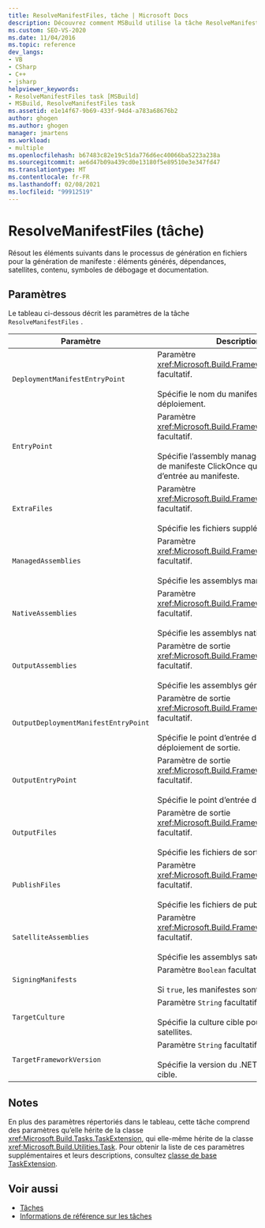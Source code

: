 ```yaml
---
title: ResolveManifestFiles, tâche | Microsoft Docs
description: Découvrez comment MSBuild utilise la tâche ResolveManifestFiles pour résoudre les éléments du processus de génération en fichiers pour la génération de manifeste.
ms.custom: SEO-VS-2020
ms.date: 11/04/2016
ms.topic: reference
dev_langs:
- VB
- CSharp
- C++
- jsharp
helpviewer_keywords:
- ResolveManifestFiles task [MSBuild]
- MSBuild, ResolveManifestFiles task
ms.assetid: e1e14f67-9b69-433f-94d4-a783a68676b2
author: ghogen
ms.author: ghogen
manager: jmartens
ms.workload:
- multiple
ms.openlocfilehash: b67483c82e19c51da776d6ec40066ba5223a238a
ms.sourcegitcommit: ae6d47b09a439cd0e13180f5e89510e3e347fd47
ms.translationtype: MT
ms.contentlocale: fr-FR
ms.lasthandoff: 02/08/2021
ms.locfileid: "99912519"
---
```

# <a name="resolvemanifestfiles-task"></a>ResolveManifestFiles (tâche)

Résout les éléments suivants dans le processus de génération en fichiers pour la génération de manifeste : éléments générés, dépendances, satellites, contenu, symboles de débogage et documentation.

## <a name="parameters"></a>Paramètres

 Le tableau ci-dessous décrit les paramètres de la tâche `ResolveManifestFiles` .

|Paramètre|Description|
|---------------|-----------------|
|`DeploymentManifestEntryPoint`|Paramètre <xref:Microsoft.Build.Framework.ITaskItem> facultatif.<br /><br /> Spécifie le nom du manifeste de déploiement.|
|`EntryPoint`|Paramètre <xref:Microsoft.Build.Framework.ITaskItem> facultatif.<br /><br /> Spécifie l’assembly managé ou la référence de manifeste ClickOnce qui est le point d’entrée au manifeste.|
|`ExtraFiles`|Paramètre <xref:Microsoft.Build.Framework.ITaskItem>`[]` facultatif.<br /><br /> Spécifie les fichiers supplémentaires.|
|`ManagedAssemblies`|Paramètre <xref:Microsoft.Build.Framework.ITaskItem>`[]` facultatif.<br /><br /> Spécifie les assemblys managés.|
|`NativeAssemblies`|Paramètre <xref:Microsoft.Build.Framework.ITaskItem>`[]` facultatif.<br /><br /> Spécifie les assemblys natifs.|
|`OutputAssemblies`|Paramètre de sortie <xref:Microsoft.Build.Framework.ITaskItem>`[]` facultatif.<br /><br /> Spécifie les assemblys générés.|
|`OutputDeploymentManifestEntryPoint`|Paramètre de sortie <xref:Microsoft.Build.Framework.ITaskItem> facultatif.<br /><br /> Spécifie le point d’entrée du manifeste de déploiement de sortie.|
|`OutputEntryPoint`|Paramètre de sortie <xref:Microsoft.Build.Framework.ITaskItem> facultatif.<br /><br /> Spécifie le point d’entrée de sortie.|
|`OutputFiles`|Paramètre de sortie <xref:Microsoft.Build.Framework.ITaskItem>`[]` facultatif.<br /><br /> Spécifie les fichiers de sortie.|
|`PublishFiles`|Paramètre <xref:Microsoft.Build.Framework.ITaskItem>`[]` facultatif.<br /><br /> Spécifie les fichiers de publication.|
|`SatelliteAssemblies`|Paramètre <xref:Microsoft.Build.Framework.ITaskItem>`[]` facultatif.<br /><br /> Spécifie les assemblys satellites.|
|`SigningManifests`|Paramètre `Boolean` facultatif.<br /><br /> Si `true`, les manifestes sont signés.|
|`TargetCulture`|Paramètre `String` facultatif.<br /><br /> Spécifie la culture cible pour les assemblys satellites.|
|`TargetFrameworkVersion`|Paramètre `String` facultatif.<br /><br /> Spécifie la version du .NET Framework cible.|

## <a name="remarks"></a>Notes

 En plus des paramètres répertoriés dans le tableau, cette tâche comprend des paramètres qu’elle hérite de la classe <xref:Microsoft.Build.Tasks.TaskExtension>, qui elle-même hérite de la classe <xref:Microsoft.Build.Utilities.Task>. Pour obtenir la liste de ces paramètres supplémentaires et leurs descriptions, consultez [classe de base TaskExtension](../msbuild/taskextension-base-class.md).

## <a name="see-also"></a>Voir aussi

- [Tâches](../msbuild/msbuild-tasks.md)
- [Informations de référence sur les tâches](../msbuild/msbuild-task-reference.md)
